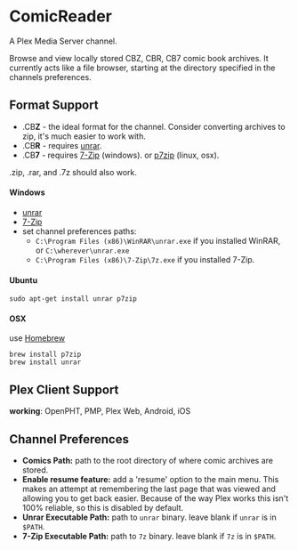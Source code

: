 ComicReader
===========

A Plex Media Server channel.

Browse and view locally stored CBZ, CBR, CB7 comic book archives. It currently acts like a file browser, starting at the directory specified in the channels preferences.

Format Support
--------------

* .CB**Z** - the ideal format for the channel. Consider converting archives to zip, it's much easier to work with.
* .CB**R** - requires [unrar](http://www.rarlab.com/download.htm).
* .CB**7** - requires [7-Zip](http://www.7-zip.org/download.html) (windows). or [p7zip](http://p7zip.sourceforge.net) (linux, osx).


.zip, .rar, and .7z should also work.

#### Windows

 * [unrar](http://www.rarlab.com/rar/unrarw32.exe)
 * [7-Zip](http://www.7-zip.org/download.html)
 * set channel preferences paths:
   * `C:\Program Files (x86)\WinRAR\unrar.exe` if you installed WinRAR, or `C:\wherever\unrar.exe`
   * `C:\Program Files (x86)\7-Zip\7z.exe` if you installed 7-Zip.


#### Ubuntu

    sudo apt-get install unrar p7zip


#### OSX

use [Homebrew](http://brew.sh/)

    brew install p7zip
    brew install unrar


Plex Client Support
-------------------

**working**: OpenPHT, PMP, Plex Web, Android, iOS


Channel Preferences
-------------------

 * **Comics Path:** path to the root directory of where comic archives are stored.
 * **Enable resume feature:** add a 'resume' option to the main menu. This makes an attempt at remembering the last page that was viewed and allowing you to get back easier. Because of the way Plex works this isn't 100% reliable, so this is disabled by default.
 * **Unrar Executable Path:** path to `unrar` binary. leave blank if `unrar` is in `$PATH`.
 * **7-Zip Executable Path:** path to `7z` binary. leave blank if `7z` is in `$PATH`.
